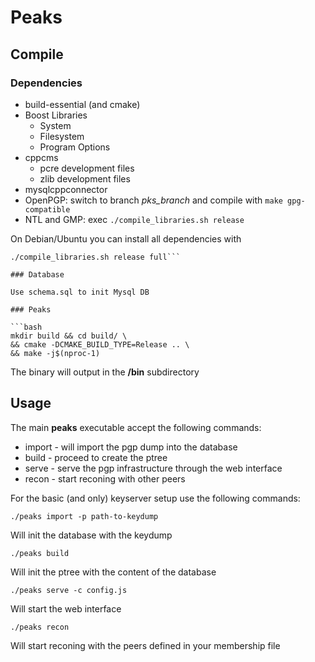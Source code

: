 # Peaks
## Compile
### Dependencies

* build-essential (and cmake)
* Boost Libraries
	* System
	* Filesystem
	* Program Options
* cppcms
    * pcre development files
    * zlib development files
* mysqlcppconnector
* OpenPGP: switch to branch *pks_branch* and compile with ```make gpg-compatible```
* NTL and GMP: exec ```./compile_libraries.sh release```

On Debian/Ubuntu you can install all dependencies with
```apt install build-essential m4 curl libpcre3-dev libicu-dev libgcrypt11-dev zlib1g-dev cmake libbz2-dev libgmp-dev libboost-program-options-dev libboost-system-dev libboost-filesystem-dev libmysqlcppconn-dev &&\
./compile_libraries.sh release full```

### Database

Use schema.sql to init Mysql DB

### Peaks

```bash
mkdir build && cd build/ \
&& cmake -DCMAKE_BUILD_TYPE=Release .. \
&& make -j$(nproc-1)
```

The binary will output in the **/bin** subdirectory

## Usage

The main **peaks** executable accept the following commands:

* import - will import the pgp dump into the database
* build - proceed to create the ptree
* serve - serve the pgp infrastructure through the web interface
* recon - start reconing with other peers

For the basic (and only) keyserver setup use the following commands:

```./peaks import -p path-to-keydump```

Will init the database with the keydump

```./peaks build```

Will init the ptree with the content of the database

```./peaks serve -c config.js```

Will start the web interface

```./peaks recon```

Will start reconing with the peers defined in your membership file
